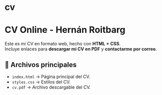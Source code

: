 # cv
# CV Online - Hernán Roitbarg

Este es mi CV en formato web, hecho con **HTML + CSS**.  
Incluye enlaces para **descargar mi CV en PDF** y **contactarme por correo**.

## 📂 Archivos principales
- `index.html` → Página principal del CV.  
- `styles.css` → Estilos del CV.  
- `cv.pdf` → Archivo descargable del CV.  


